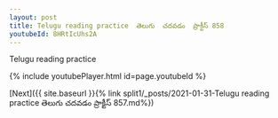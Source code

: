```yaml
---
layout: post
title: Telugu reading practice  తెలుగు  చదవడం  ప్రాక్టీస్ 858
youtubeId: 8HRtIcUhs2A
---
```

 
 
Telugu reading practice
 
 
 
 
 


{% include youtubePlayer.html id=page.youtubeId %}
 
[Next]({{ site.baseurl }}{% link  split1/_posts/2021-01-31-Telugu reading practice  తెలుగు  చదవడం  ప్రాక్టీస్ 857.md%})
 
